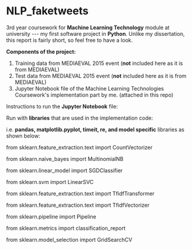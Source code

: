 # NLP_faketweets
3rd year coursework for **Machine Learning Technology** module at university --- my first software project in **Python**. Unlike my dissertation, this report is fairly short, so feel free to have a look. 

**Components of the project:**
1. Training data from MEDIAEVAL 2015 event (**not** included here as it is from MEDIAEVAL)
2. Test data from MEDIAEVAL 2015 event (**not** included here as it is from MEDIAEVAL)
3. Jupyter Notebook file of the Machine Learning Technologies Coursework's implementation part by me. (attached in this repo)

Instructions to run the **Jupyter Notebook** file:

Run with **libraries** that are used in the implementation code:

i.e. **pandas, matplotlib.pyplot, timeit, re, and model specific** libraries as shown below:

from sklearn.feature_extraction.text import CountVectorizer

from sklearn.naive_bayes import MultinomialNB

from sklearn.linear_model import SGDClassifier

from sklearn.svm import LinearSVC

from sklearn.feature_extraction.text import TfidfTransformer

from sklearn.feature_extraction.text import TfidfVectorizer

from sklearn.pipeline import Pipeline

from sklearn.metrics import classification_report

from sklearn.model_selection import GridSearchCV
